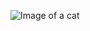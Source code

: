 ![Image of a cat](https://www.humanesociety.org/sites/default/files/styles/1240x698/public/2018/08/kitten-440379.jpg?h=c8d00152&itok=1fdekAh2)

